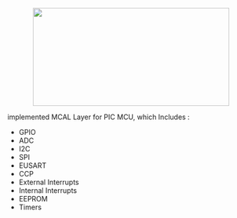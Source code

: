 <p align="center">
<img src="https://res.cloudinary.com/rsc/image/upload/b_rgb:FFFFFF,c_pad,dpr_2.0,f_auto,h_300,q_auto,w_600/c_pad,h_300,w_600/F6230847-01" width="400" height="200"/>
</p>
implemented MCAL Layer for PIC MCU, which Includes :
<ul>
   <li>GPIO</li>
   <li>ADC</li>
   <li>I2C</li>
   <li>SPI</li>
   <li>EUSART</li>
   <li>CCP</li>
   <li>External Interrupts</li>
   <li>Internal Interrupts</li>
   <li>EEPROM</li>
   <li>Timers</li>
</ul>

   
 
